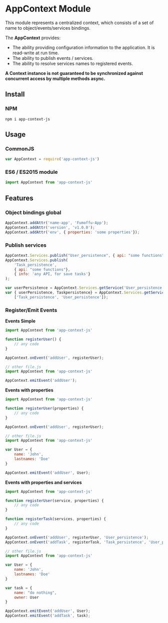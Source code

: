 # AppContext Module

This module represents a centralized context, which consists of a set of name to object/events/services bindings.

The **AppContext** provides:

- The ability providing configuration information to the application. It is read-write at run time.
- The ability to publish events / services.
- The ability to resolve services names to registered events. 

**A Context instance is not guaranteed to be synchronized against concurrent access by multiple methods async.**

## Install

### NPM
```console
npm i app-context-js
```
## Usage

### CommonJS
```js
var AppContext = require('app-context-js')
```

### ES6 / ES2015 module
```js
import AppContext from 'app-context-js'
```

## Features

### Object bindings global
```js
AppContext.addAttr('name-app', 'Fumoffu-App');
AppContext.addAttr('version', 'v1.0.0');
AppContext.addAttr('env', { properties: 'some properties'});
```
### Publish services
```js
AppContext.Services.publish("User_persistence", { api: "some functions"});
AppContext.Services.publish(
    'Task_persistence', 
    { api: "some functions"}, 
    { info: 'any API, for save tasks'}
);

var userPersistence = AppContext.Services.getService('User_persistence');
var { userPersistence, Taskpersistence} = AppContext.Services.getServices(
    ['Task_persistence', 'User_persistence']);
```
###  Register/Emit Events

**Events Simple**
```js
import AppContext from 'app-context-js'

function registerUser() {
    // any code
}

AppContext.onEvent('addUser', registerUser);

// other file.js
import AppContext from 'app-context-js'

AppContext.emitEvent('addUser');
```

**Events with properties**
```js
import AppContext from 'app-context-js'

function registerUser(properties) {
    // any code
}

AppContext.onEvent('addUser', registerUser);

// other file.js
import AppContext from 'app-context-js'

var User = {
    name: 'John',
    lastnames: 'Doe'
}

AppContext.emitEvent('addUser', User);
```

**Events with properties and services**
```js
import AppContext from 'app-context-js'

function registerUser(service, properties) {
    // any code
}

function registerTask(services, properties) {
    // any code
}

AppContext.onEvent('addUser', registerUser, 'User_persistence');
AppContext.onEvent('addTask', registerTask, 'Task_persistence', 'User_persistence');

// other file.js
import AppContext from 'app-context-js'

var User = {
    name: 'John',
    lastnames: 'Doe'
}

var task = {
    name: "do nothing",
    owner: User
}

AppContext.emitEvent('addUser', User);
AppContext.emitEvent('addTask', task);
```

